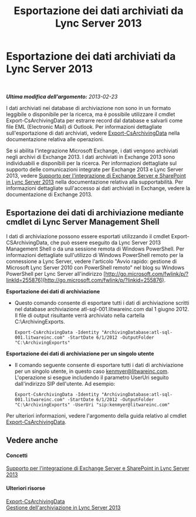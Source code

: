 ﻿---
title: Esportazione dei dati archiviati da Lync Server 2013
TOCTitle: Esportazione dei dati archiviati da Lync Server 2013
ms:assetid: 09450d54-769b-4741-924b-e390664d506f
ms:mtpsurl: https://technet.microsoft.com/it-it/library/JJ204657(v=OCS.15)
ms:contentKeyID: 49299614
ms.date: 08/24/2015
mtps_version: v=OCS.15
ms.translationtype: HT
---

# Esportazione dei dati archiviati da Lync Server 2013

 

_**Ultima modifica dell'argomento:** 2013-02-23_

I dati archiviati nei database di archiviazione non sono in un formato leggibile o disponibile per la ricerca, ma è possibile utilizzare il cmdlet Export-CsArchivingData per estrarre record dal database e salvarli come file EML (Electronic Mail) di Outlook. Per informazioni dettagliate sull'esportazione di dati archiviati, vedere [Export-CsArchivingData](https://docs.microsoft.com/en-us/powershell/module/skype/Export-CsArchivingData) nella documentazione relativa alle operazioni.

Se si abilita l'integrazione Microsoft Exchange, i dati vengono archiviati negli archivi di Exchange 2013. I dati archiviati in Exchange 2013 sono individuabili e disponibili per la ricerca. Per informazioni dettagliate sul supporto delle comunicazioni integrate per Exchange 2013 e Lync Server 2013, vedere [Supporto per l'integrazione di Exchange Server e SharePoint in Lync Server 2013](lync-server-2013-exchange-and-sharepoint-integration-support.md) nella documentazione relativa alla supportabilità. Per informazioni dettagliate sull'accesso ai dati archiviati in Exchange, vedere la documentazione di Exchange 2013.

## Esportazione dei dati di archiviazione mediante cmdlet di Lync Server Management Shell

I dati di archiviazione possono essere esportati utilizzando il cmdlet Export-CSArchivingData, che può essere eseguito da Lync Server 2013 Management Shell o da una sessione remota di Windows PowerShell. Per informazioni dettagliate sull'utilizzo di Windows PowerShell remoto per la connessione a Lync Server, vedere l'articolo "Avvio rapido: gestione di Microsoft Lync Server 2010 con PowerShell remoto" nel blog su Windows PowerShell per Lync Server all'indirizzo [http://go.microsoft.com/fwlink/p/?linkId=255876](http://go.microsoft.com/fwlink/p/?linkid=255876).

**Esportazione dei dati di archiviazione**

  - Questo comando consente di esportare tutti i dati di archiviazione scritti nel database archiviazione atl-sql-001.litwareinc.com dal 1 giugno 2012. Il file di output risultante verrà archiviato nella cartella C:\\ArchivingExports.
    
        Export-CsArchivingData -Identity "ArchivingDatabase:atl-sql-001.litwareinc.com" -StartDate 6/1/2012 -OutputFolder "C:\ArchivingExports"

**Esportazione dei dati di archiviazione per un singolo utente**

  - Il comando seguente consente di esportare tutti i dati di archiviazione per un singolo utente, in questo caso kenmyer@litwareinc.com. L'operazione si esegue includendo il parametro UserUri seguito dall'indirizzo SIP dell'utente. Ad esempio:
    
        Export-CsArchivingData -Identity "ArchivingDatabase:atl-sql-001.litwareinc.com" -StartDate 6/1/2012 -OutputFolder "C:\ArchivingExports" -UserUri "sip:kenmyer@litwareinc.com"

Per ulteriori informazioni, vedere l'argomento della guida relativo al cmdlet [Export-CsArchivingData](https://docs.microsoft.com/en-us/powershell/module/skype/Export-CsArchivingData).

## Vedere anche

#### Concetti

[Supporto per l'integrazione di Exchange Server e SharePoint in Lync Server 2013](lync-server-2013-exchange-and-sharepoint-integration-support.md)  

#### Ulteriori risorse

[Export-CsArchivingData](https://docs.microsoft.com/en-us/powershell/module/skype/Export-CsArchivingData)  
[Gestione dell'archiviazione in Lync Server 2013](lync-server-2013-managing-archiving.md)

